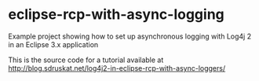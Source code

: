 # eclipse-rcp-with-async-logging

Example project showing how to set up asynchronous logging with Log4j 2 in an Eclipse 3.x application

This is the source code for a tutorial available at http://blog.sdruskat.net/log4j2-in-eclipse-rcp-with-async-loggers/
